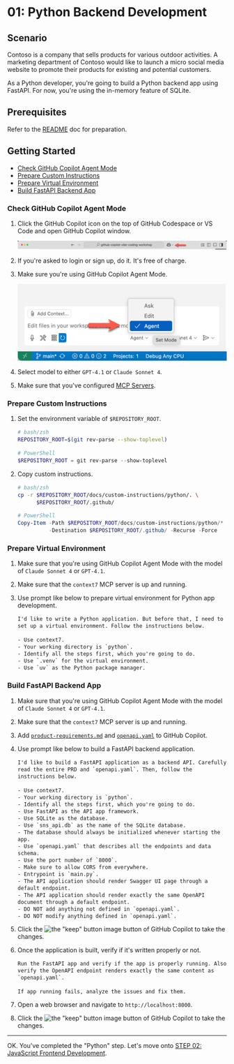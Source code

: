 # 01: Python Backend Development

## Scenario

Contoso is a company that sells products for various outdoor activities. A marketing department of Contoso would like to launch a micro social media website to promote their products for existing and potential customers.

As a Python developer, you're going to build a Python backend app using FastAPI. For now, you're using the in-memory feature of SQLite.

## Prerequisites

Refer to the [README](../README.md) doc for preparation.

## Getting Started

- [Check GitHub Copilot Agent Mode](#check-github-copilot-agent-mode)
- [Prepare Custom Instructions](#prepare-custom-instructions)
- [Prepare Virtual Environment](#prepare-virtual-environment)
- [Build FastAPI Backend App](#build-fastapi-backend-app)

### Check GitHub Copilot Agent Mode

1. Click the GitHub Copilot icon on the top of GitHub Codespace or VS Code and open GitHub Copilot window.

   ![Open GitHub Copilot Chat](./images/setup-02.png)

1. If you're asked to login or sign up, do it. It's free of charge.
1. Make sure you're using GitHub Copilot Agent Mode.

   ![GitHub Copilot Agent Mode](./images/setup-03.png)

1. Select model to either `GPT-4.1` or `Claude Sonnet 4`.
1. Make sure that you've configured [MCP Servers](./00-setup.md#set-up-mcp-servers).

### Prepare Custom Instructions

1. Set the environment variable of `$REPOSITORY_ROOT`.

   ```bash
   # bash/zsh
   REPOSITORY_ROOT=$(git rev-parse --show-toplevel)
   ```

   ```powershell
   # PowerShell
   $REPOSITORY_ROOT = git rev-parse --show-toplevel
   ```

1. Copy custom instructions.

    ```bash
    # bash/zsh
    cp -r $REPOSITORY_ROOT/docs/custom-instructions/python/. \
          $REPOSITORY_ROOT/.github/
    ```

    ```powershell
    # PowerShell
    Copy-Item -Path $REPOSITORY_ROOT/docs/custom-instructions/python/* `
              -Destination $REPOSITORY_ROOT/.github/ -Recurse -Force
    ```

### Prepare Virtual Environment

1. Make sure that you're using GitHub Copilot Agent Mode with the model of `Claude Sonnet 4` or `GPT-4.1`.
1. Make sure that the `context7` MCP server is up and running.
1. Use prompt like below to prepare virtual environment for Python app development.

    ```text
    I'd like to write a Python application. But before that, I need to set up a virtual environment. Follow the instructions below.
    
    - Use context7.
    - Your working directory is `python`.
    - Identify all the steps first, which you're going to do.
    - Use `.venv` for the virtual environment.
    - Use `uv` as the Python package manager.
    ```

### Build FastAPI Backend App

1. Make sure that you're using GitHub Copilot Agent Mode with the model of `Claude Sonnet 4` or `GPT-4.1`.
1. Make sure that the `context7` MCP server is up and running.
1. Add [`product-requirements.md`](../product-requirements.md) and [`openapi.yaml`](../openapi.yaml) to GitHub Copilot.
1. Use prompt like below to build a FastAPI backend application.

    ```text
    I'd like to build a FastAPI application as a backend API. Carefully read the entire PRD and `openapi.yaml`. Then, follow the instructions below.
    
    - Use context7.
    - Your working directory is `python`.
    - Identify all the steps first, which you're going to do.
    - Use FastAPI as the API app framework.
    - Use SQLite as the database.
    - Use `sns_api.db` as the name of the SQLite database.
    - The database should always be initialized whenever starting the app.
    - Use `openapi.yaml` that describes all the endpoints and data schema.
    - Use the port number of `8000`.
    - Make sure to allow CORS from everywhere.
    - Entrypoint is `main.py`.
    - The API application should render Swagger UI page through a default endpoint.
    - The API application should render exactly the same OpenAPI document through a default endpoint.
    - DO NOT add anything not defined in `openapi.yaml`.
    - DO NOT modify anything defined in `openapi.yaml`.
    ```

1. Click the ![the "keep" button image](https://img.shields.io/badge/keep-blue) button of GitHub Copilot to take the changes.
1. Once the application is built, verify if it's written properly or not.

    ```text
    Run the FastAPI app and verify if the app is properly running. Also verify the OpenAPI endpoint renders exactly the same content as `openapi.yaml`.

    If app running fails, analyze the issues and fix them.
    ```

1. Open a web browser and navigate to `http://localhost:8000`.
1. Click the ![the "keep" button image](https://img.shields.io/badge/keep-blue) button of GitHub Copilot to take the changes.

---

OK. You've completed the "Python" step. Let's move onto [STEP 02: JavaScript Frontend Development](./02-javascript.md).
